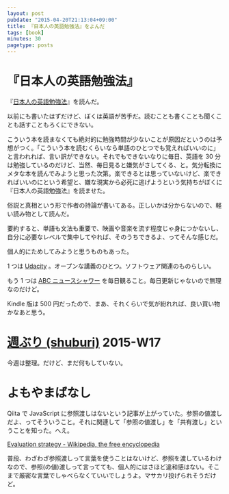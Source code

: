 ```yaml
---
layout: post
pubdate: "2015-04-20T21:13:04+09:00"
title: 『日本人の英語勉強法』をよんだ
tags: [book]
minutes: 30
pagetype: posts
---
```

# 『日本人の英語勉強法』

『[日本人の英語勉強法](http://www.amazon.co.jp/ebook/dp/B00G6E8FBK/)』を読んだ。

以前にも書いたはずだけど、ぼくは英語が苦手だ。読むことも書くことも聞くことも話すこともろくにできない。

こういう本を読まなくても絶対的に勉強時間が少ないことが原因だというのは予想がつく。「こういう本を読むくらいなら単語のひとつでも覚えればいいのに」と言われれば、言い訳ができない。それでもできないなりに毎日、英語を 30 分は勉強しているのだけど、当然、毎日見ると嫌気がさしてくる、と。気分転換にメタな本を読んでみようと思った次第。楽できるとは思っていないけど、楽できればいいのにという希望と、嫌な現実から必死に逃げようという気持ちがぼくに『日本人の英語勉強法』を読ませた。

俗説と真相という形で作者の持論が書いてある。正しいかは分からないので、軽い読み物として読んだ。

要約すると、単語も文法も重要で、映画や音楽を流す程度じゃ身につかないし、自分に必要なレベルで集中してやれば、そのうちできるよ、ってそんな感じだ。

個人的にためしてみようと思うものもあった。

1 つは [Udacity](https://www.udacity.com/) 。オープンな講義のひとつ。ソフトウェア関連のものらしい。

もう 1 つは [ABC ニュースシャワー](http://www.nhk.or.jp/kokusaihoudou/abc/) を毎日観ること。毎日更新じゃないので無理なのだけど。

Kindle 版は 500 円だったので、まあ、それくらいで気が紛れれば、良い買い物かなあと思う。

# [週ぶり (shuburi)][shuburi] 2015-W17

今週は整理。だけど、まだ何もしていない。

# よもやまばなし

Qiita で JavaScript に参照渡しはないという記事が上がっていた。参照の値渡しだよ、ってそういうこと。それに関連して「参照の値渡し」を「共有渡し」ということを知った。へえ。

[Evaluation strategy - Wikipedia, the free encyclopedia](http://en.wikipedia.org/wiki/Evaluation_strategy)

普段、わざわざ参照渡しって言葉を使うことはないけど、参照を渡しているわけなので、参照(の値)渡しって言ってても、個人的にはさほど違和感はない。そこまで厳密な言葉でしゃべらなくていいでしょうよ。マサカリ投げられそうだけど。

[shuburi]: http://shuburi.org
